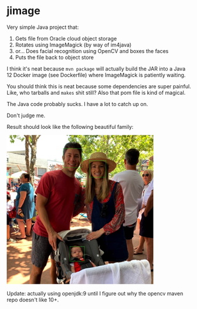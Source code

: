 # jimage

Very simple Java project that:

1. Gets file from Oracle cloud object storage
2. Rotates using ImageMagick (by way of im4java)
3. or... Does facial recognition using OpenCV and boxes the faces
4. Puts the file back to object store

I think it's neat because `mvn package` will actually build the JAR into a
Java 12 Docker image (see Dockerfile) where ImageMagick is patiently waiting.

You should think this is neat because some dependencies are super painful. 
Like, who tarballs and `makes` shit still? Also that pom file is kind of magical.

The Java code probably sucks. I have a lot to catch up on.

Don't judge me. 

Result should look like the following beautiful family:

<img src="https://raw.githubusercontent.com/carimura/jimage/master/result.jpg" width=400/> <br />

Update: actually using openjdk:9 until I figure out why the opencv maven repo 
doesn't like 10+.
